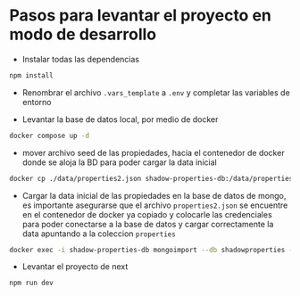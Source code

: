 # Pasos para levantar el proyecto en modo de desarrollo

- Instalar todas las dependencias

```bash
npm install
```

- Renombrar el archivo `.vars_template` a `.env` y completar las variables de entorno

- Levantar la base de datos local, por medio de docker

```bash
docker compose up -d
```

- mover archivo seed de las propiedades, hacia el contenedor de docker donde se aloja la BD para poder cargar la data inicial

```bash
docker cp ./data/properties2.json shadow-properties-db:/data/properties2.json

```

- Cargar la data inicial de las propiedades en la base de datos de mongo, es importante asegurarse que el archivo `properties2.json` se encuentre en el contenedor de docker ya copiado y colocarle las credenciales para poder conectarse a la base de datos y cargar correctamente la data apuntando a la coleccion `properties`

```bash
docker exec -i shadow-properties-db mongoimport --db shadowproperties --collection properties --jsonArray --file ./data/properties2.json  -u koso -p 123456 --authenticationDatabase admin
```

- Levantar el proyecto de next

```bash
npm run dev

```
